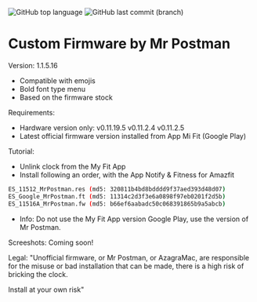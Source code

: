 ![GitHub top language](https://img.shields.io/github/languages/top/azagramac/customFirmware-AmazfitBip.svg) ![GitHub last commit (branch)](https://img.shields.io/github/last-commit/azagramac/azagra.me/customFirmware-AmazfitBip.svg)

# Custom Firmware by Mr Postman

Version: 1.1.5.16
- Compatible with emojis
- Bold font type menu
- Based on the firmware stock

Requirements:
- Hardware version only:
	v0.11.19.5
	v0.11.2.4
	v0.11.2.5
- Latest official firmware version installed from App Mi Fit (Google Play)

Tutorial:
- Unlink clock from the My Fit App
- Install following an order, with the App Notify & Fitness for Amazfit
```sh
ES_11512_MrPostman.res (md5: 320811b4bd8bdddd9f37aed393d48d07)
ES_Google_MrPostman.ft (md5: 11314c2d3f3e6a0898f97eb0201f2d5b)
ES_11516A_MrPostman.fw (md5: b66ef6aabadc50c068391865b9a5abcb)
```
- Info: Do not use the My Fit App version Google Play, use the version of Mr Postman.

Screeshots:
Coming soon!

Legal:
"Unofficial firmware, or Mr Postman, or AzagraMac, are responsible for the misuse or bad installation that can be made, there is a high risk of bricking the clock.

Install at your own risk"
